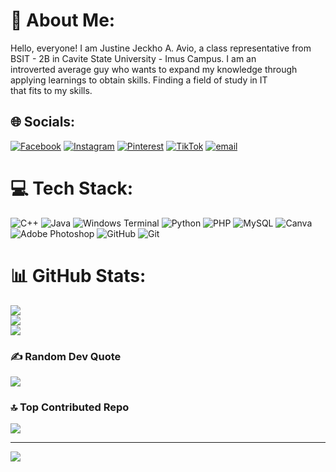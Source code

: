 # 💫 About Me:
Hello, everyone! I am Justine Jeckho A. Avio, a class representative from BSIT - 2B in Cavite State University - Imus Campus. I am an<br>introverted average guy who wants to expand my knowledge through applying learnings to obtain skills. Finding a field of study in IT <br>that fits to my skills.


## 🌐 Socials:
[![Facebook](https://img.shields.io/badge/Facebook-%231877F2.svg?logo=Facebook&logoColor=white)](https://facebook.com/@jeckho.avio.5) [![Instagram](https://img.shields.io/badge/Instagram-%23E4405F.svg?logo=Instagram&logoColor=white)](https://instagram.com/@jex_issocool) [![Pinterest](https://img.shields.io/badge/Pinterest-%23E60023.svg?logo=Pinterest&logoColor=white)](https://pinterest.com/@tragicscence) [![TikTok](https://img.shields.io/badge/TikTok-%23000000.svg?logo=TikTok&logoColor=white)](https://tiktok.com/@@tragicscence) [![email](https://img.shields.io/badge/Email-D14836?logo=gmail&logoColor=white)](mailto:justinejeckhoavio@gmail.com) 

# 💻 Tech Stack:
![C++](https://img.shields.io/badge/c++-%2300599C.svg?style=for-the-badge&logo=c%2B%2B&logoColor=white) ![Java](https://img.shields.io/badge/java-%23ED8B00.svg?style=for-the-badge&logo=openjdk&logoColor=white) ![Windows Terminal](https://img.shields.io/badge/Windows%20Terminal-%234D4D4D.svg?style=for-the-badge&logo=windows-terminal&logoColor=white) ![Python](https://img.shields.io/badge/python-3670A0?style=for-the-badge&logo=python&logoColor=ffdd54) ![PHP](https://img.shields.io/badge/php-%23777BB4.svg?style=for-the-badge&logo=php&logoColor=white) ![MySQL](https://img.shields.io/badge/mysql-4479A1.svg?style=for-the-badge&logo=mysql&logoColor=white) ![Canva](https://img.shields.io/badge/Canva-%2300C4CC.svg?style=for-the-badge&logo=Canva&logoColor=white) ![Adobe Photoshop](https://img.shields.io/badge/adobe%20photoshop-%2331A8FF.svg?style=for-the-badge&logo=adobe%20photoshop&logoColor=white) ![GitHub](https://img.shields.io/badge/github-%23121011.svg?style=for-the-badge&logo=github&logoColor=white) ![Git](https://img.shields.io/badge/git-%23F05033.svg?style=for-the-badge&logo=git&logoColor=white)
# 📊 GitHub Stats:
![](https://github-readme-stats.vercel.app/api?username=JustineAvio&theme=dark&hide_border=false&include_all_commits=false&count_private=true)<br/>
![](https://nirzak-streak-stats.vercel.app/?user=JustineAvio&theme=dark&hide_border=false)<br/>
![](https://github-readme-stats.vercel.app/api/top-langs/?username=JustineAvio&theme=dark&hide_border=false&include_all_commits=false&count_private=true&layout=compact)

### ✍️ Random Dev Quote
![](https://quotes-github-readme.vercel.app/api?type=horizontal&theme=radical)

### 🔝 Top Contributed Repo
![](https://github-contributor-stats.vercel.app/api?username=JustineAvio&limit=5&theme=dark&combine_all_yearly_contributions=true)

---
[![](https://visitcount.itsvg.in/api?id=JustineAvio&icon=3&color=13)](https://visitcount.itsvg.in)

<!-- Proudly created with GPRM ( https://gprm.itsvg.in ) -->
